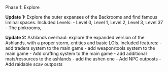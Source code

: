 Phase 1: Explore

**Update 1:**
Explore the outer expanses of the Backrooms and find famous liminal spaces.
	Included Levels: 
	- Level 0, Level 1, Level 2, Level 3, Level 37
	- The pinkrooms, 

**Update 2:** 
Ashlands overhaul: explore the expanded version of the Ashlands, with a proper storm, entities and basic LOIs. 
	Included features:
	- add traders system to the main game
	- add weapon/tools system to the main game
	- Add crafting system to the main game
	- add additional mats/resources to the ashlands
	- add the ashen one
	- Add NPC outposts 
	- Add raidable scav outposts